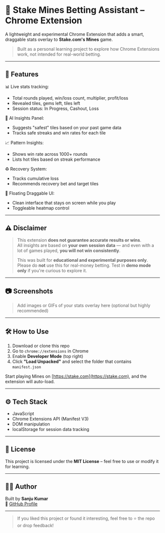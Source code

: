 # 🎰 Stake Mines Betting Assistant – Chrome Extension

A lightweight and experimental Chrome Extension that adds a smart, draggable stats overlay to **Stake.com's Mines** game.

> Built as a personal learning project to explore how Chrome Extensions work, not intended for real-world betting.

---

## 🚀 Features

📊 Live stats tracking:
- Total rounds played, win/loss count, multiplier, profit/loss  
- Revealed tiles, gems left, tiles left  
- Session status: In Progress, Cashout, Loss

🤖 AI Insights Panel:
- Suggests "safest" tiles based on your past game data
- Tracks safe streaks and win rates for each tile

📈 Pattern Insights:
- Shows win rate across 1000+ rounds
- Lists hot tiles based on streak performance

♻️ Recovery System:
- Tracks cumulative loss
- Recommends recovery bet and target tiles

🧊 Floating Draggable UI:
- Clean interface that stays on screen while you play
- Toggleable heatmap control

---

## ⚠️ Disclaimer

> This extension **does not guarantee accurate results or wins**.  
> All insights are based on **your own session data** — and even with a lot of games played, **you will not win consistently**.  
>  
> This was built for **educational and experimental purposes only**.  
> Please do **not** use this for real-money betting. Test in **demo mode only** if you're curious to explore it.

---

## 📷 Screenshots

> Add images or GIFs of your stats overlay here (optional but highly recommended)

---

## 🛠 How to Use

1. Download or clone this repo  
2. Go to `chrome://extensions` in Chrome  
3. Enable **Developer Mode** (top right)  
4. Click **"Load Unpacked"** and select the folder that contains `manifest.json`

Start playing Mines on [https://stake.com](https://stake.com), and the extension will auto-load.

---

## ⚙️ Tech Stack

- JavaScript
- Chrome Extensions API (Manifest V3)
- DOM manipulation
- localStorage for session data tracking

---

## 📄 License

This project is licensed under the **MIT License** – feel free to use or modify it for learning.

---

## 🙋‍♂️ Author

Built by **Sanju Kumar**  
📍 [GitHub Profile](https://github.com/TechySanju)

---

> If you liked this project or found it interesting, feel free to ⭐️ the repo or drop feedback!
